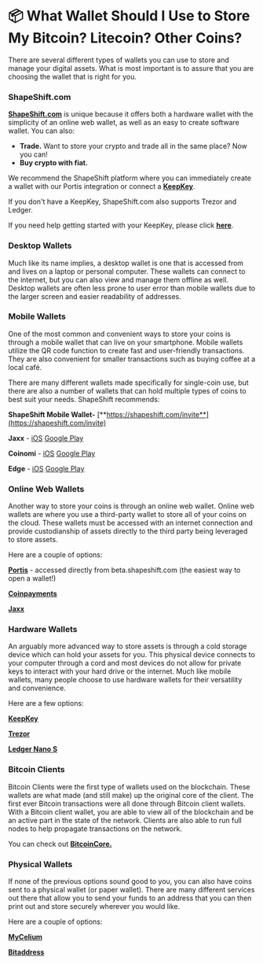 # 📦 What Wallet Should I Use to Store My Bitcoin? Litecoin? Other Coins?

There are several different types of wallets you can use to store and manage your digital assets. What is most important is to assure that you are choosing the wallet that is right for you.

### **ShapeShift.com**

[**ShapeShift.com**](https://shapeshift.com/) is unique because it offers both a hardware wallet with the simplicity of an online web wallet, as well as an easy to create software wallet. You can also:

* **Trade.** Want to store your crypto and trade all in the same place? Now you can!
* **Buy crypto with fiat.**&#x20;

We recommend the ShapeShift platform where you can immediately create a wallet with our Portis integration or connect a [**KeepKey**](https://shapeshift.io/keepkey/).

If you don't have a KeepKey, ShapeShift.com also supports Trezor and Ledger.

If you need help getting started with your KeepKey, please click [**here**](../keepkey/keepkey-set-up.md).

### **Desktop Wallets**

Much like its name implies, a desktop wallet is one that is accessed from and lives on a laptop or personal computer. These wallets can connect to the internet, but you can also view and manage them offline as well. Desktop wallets are often less prone to user error than mobile wallets due to the larger screen and easier readability of addresses.

&#x20;

### **Mobile Wallets**

One of the most common and convenient ways to store your coins is through a mobile wallet that can live on your smartphone. Mobile wallets utilize the QR code function to create fast and user-friendly transactions. They are also convenient for smaller transactions such as buying coffee at a local café.

There are many different wallets made specifically for single-coin use, but there are also a number of wallets that can hold multiple types of coins to best suit your needs. ShapeShift recommends:

**ShapeShift Mobile Wallet-** [**https://shapeshift.com/invite**](https://shapeshift.com/invite)

**Jaxx** - [i](https://itunes.apple.com/us/app/jaxx-blockchain-wallet/id1084514516?mt=8)[OS](https://itunes.apple.com/us/app/jaxx-blockchain-wallet/id1084514516?mt=8) [Google Play](https://play.google.com/store/apps/details?id=com.kryptokit.jaxx\&hl=en)

**Coinomi** - [iOS](https://itunes.apple.com/us/app/coinomi-wallet/id1333588809?mt=8) [Google Play](https://play.google.com/store/apps/details?id=com.coinomi.wallet)

**Edge** - [iOS](https://itunes.apple.com/us/app/edge-bitcoin-wallet/id1344400091?mt=8) [Google Play](https://play.google.com/store/apps/details?id=co.edgesecure.app)

### **Online Web Wallets**

Another way to store your coins is through an online web wallet. Online web wallets are where you use a third-party wallet to store all of your coins on the cloud. These wallets must be accessed with an internet connection and provide custodianship of assets directly to the third party being leveraged to store assets.

Here are a couple of options:

[**Portis**](https://shapeshift.zendesk.com/hc/en-us/articles/beta.shapeshift.com) - accessed directly from beta.shapeshift.com (the easiest way to open a wallet!)

[**Coinpayments**](https://www.coinpayments.net/)

[**Jaxx**](https://jaxx.io/)

### **Hardware Wallets**

An arguably more advanced way to store assets is through a cold storage device which can hold your assets for you. This physical device connects to your computer through a cord and most devices do not allow for private keys to interact with your hard drive or the internet. Much like mobile wallets, many people choose to use hardware wallets for their versatility and convenience.

Here are a few options:

[**KeepKey**](https://www.keepkey.com/)

[**Trezor**](https://trezor.io/)

[**Ledger Nano S**](https://www.ledgerwallet.com/products/ledger-nano-s)

### **Bitcoin Clients**

Bitcoin Clients were the first type of wallets used on the blockchain. These wallets are what made (and still make) up the original core of the client. The first ever Bitcoin transactions were all done through Bitcoin client wallets. With a Bitcoin client wallet, you are able to view all of the blockchain and be an active part in the state of the network. Clients are also able to run full nodes to help propagate transactions on the network.

You can check out [**BitcoinCore.**](https://bitcoin.org/en/bitcoin-core/)

### **Physical Wallets**

If none of the previous options sound good to you, you can also have coins sent to a physical wallet (or paper wallet). There are many different services out there that allow you to send your funds to an address that you can then print out and store securely wherever you would like.

Here are a couple of options:&#x20;

[**MyCelium**](https://wallet.mycelium.com/)

[**Bitaddress**](https://www.bitaddress.org/)
